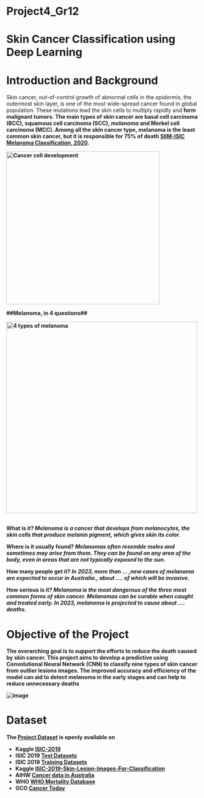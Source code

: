 # Project4_Gr12
# Skin Cancer Classification using Deep Learning

# Introduction and Background
Skin cancer, out-of-control growth of abnormal cells in the *epidermis*, the outermost skin layer, is one of the most wide-spread cancer found in global population. These mutations lead the skin cells to multiply rapidly and <b>form malignant tumors. The main types of skin cancer are basal cell carcinoma (BCC), squamous cell carcinoma (SCC), *melanoma* and Merkel cell carcinoma (MCC). Among all the skin cancer type, melanoma is the least common skin cancer, but it is responsible for **75%** of death [SIIM-ISIC Melanoma Classification, 2020](https://www.kaggle.com/c/siim-isic-melanoma-classification).
 
<img src="https://www.cancer.gov/sites/g/files/xnrzdm211/files/styles/cgov_article/public/cgov_contextual_image/2019-06/1-how-does-cancer-form.jpg?h=b48714fe&itok=fc2eMUvr" alt="Cancer cell development" width=400/>
    
##Melanoma, in 4 questions##

<img src="https://www.verywellhealth.com/thmb/GmfzGuCPokTF14Dk06EaWvvROzo=/3125x2084/filters:no_upscale():max_bytes(150000):strip_icc()/what-is-melanoma-514215_final-01-3b091d9a68074ba7b5a1cb6d8287cf92.png" width=500 alt="4 types of melanoma"/><br><br>
    
What is it? *Melanoma is a cancer that develops from melanocytes, the skin cells that produce melanin pigment, which gives skin its color.*

Where is it usually found? *Melanomas often resemble moles and sometimes may arise from them. They can be found on any area of the body, even in areas that are not typically exposed to the sun.*

How many people get it? *In 2023, more than ... ,new cases of melanoma are expected to occur in Australia., about .... of which will be invasive.*

How serious is it? *Melanoma is the most dangerous of the three most common forms of skin cancer. Melanomas can be curable when caught and treated early. In 2023, melanoma is projected to cause about .... deaths.*
    
# Objective of the Project
The overarching goal is to support the efforts to reduce the death caused by skin cancer. This project aims to develop a predictive using **Convolutional Neural Network (CNN)** to classify nine types of skin cancer from outlier lesions images. The improved accuracy and efficiency of the model can aid to detect melanoma in the early stages and can help to reduce unnecessary deaths

![image](https://github.com/pkrachakonda/Project4_Gr12/assets/20739237/37cac8f8-6be6-448e-b8fe-8e00b9f6f0a7)

# Dataset
The [Project Dataset](https://github.com/pkrachakonda/Project4_Gr12/tree/main/Project_Datasets) is openly available on
- Kaggle [ISIC-2019](https://www.kaggle.com/code/bhanuprasanna/skin-cancer-detection-isic-2019/input)
- ISIC 2019 [Test Datasets](https://isic-challenge-data.s3.amazonaws.com/2019/ISIC_2019_Test_Input.zip)
- ISIC 2019 [Training Datasets](https://isic-challenge-data.s3.amazonaws.com/2019/ISIC_2019_Training_Input.zip)
- Kaggle [ISIC-2019-Skin-Lesion-Images-For-Classification](https://www.kaggle.com/datasets/salviohexia/isic-2019-skin-lesion-images-for-classification/data)
- AIHW [Cancer data in Australia](https://www.aihw.gov.au/reports/cancer/cancer-data-in-australia/data)
- WHO [WHO Mortality Database](https://platform.who.int/mortality/themes/theme-details/topics/indicator-groups/indicator-group-details/MDB/melanoma-and-other-skin-cancers)
- GCO [Cancer Today](https://gco.iarc.fr/today/online-analysis-map?v=2020&mode=population&mode_population=continents&population=900&populations=900&key=asr&sex=0&cancer=39&type=0&statistic=5&prevalence=0&population_group=0&ages_group%5B%5D=0&ages_group%5B%5D=17&nb_items=10&group_cancer=1&include_nmsc=0&include_nmsc_other=0&projection=natural-earth&color_palette=default&map_scale=quantile&map_nb_colors=5&continent=0&show_ranking=0&rotate=%255B10%252C0%255D)
